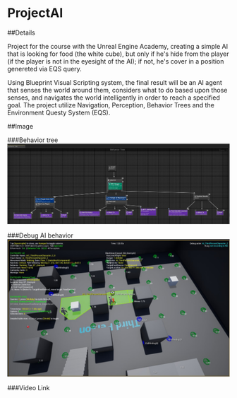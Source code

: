 # ProjectAI

##Details

Project for the course with the Unreal Engine Academy, creating a simple AI that is looking for food (the white cube), but only if he's hide from the player (if the player is not in the eyesight of the AI); if not, he's cover in a position genereted via EQS query.

Using Blueprint Visual Scripting system, the final result will be an AI agent that senses the world around them, considers what to do based upon those senses, and navigates the world intelligently in order to reach a specified goal.
The project utilize Navigation, Perception, Behavior Trees and the Environment Questy System (EQS).


##Image

###Behavior tree
![Behavior Tree](Behavior_Tree.jpg)

###Debug AI behavior
![Debug](SS_Debug.jpg)


###Video Link
